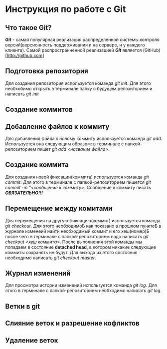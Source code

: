 # Инструкция по работе с Git

## Что такое Git?
***Git*** - самая популярная реализация распределенной системы контроля версий(версионность поддерживания и на сервере, и у каждого клиента). Самой распространненной реализацией ***Git*** является (GitHub)[http://github.com]

## Подготовка репозитория

Для создания репозитория используется команда *git init*. Для этого необхобимо открыть в терминале папку с будущем репозиторием и написать *git init*


## Создание коммитов

## Добавление файлов к коммиту

Для добавления файла к новому коммиту используется команда *git add*. Используется она следующим образом: в терминале с папкой-репозиторием пишет *git add <название файла>*.

## Создание коммита

Для создания новой фиксации(коммита) используется команда *git commit*. Для этого в терминале с папкой-репозиторием пишется *git commit -m "<сообщение к коммиту>*. Сообщение к коммиту писать ***ОБЯЗАТЕЛЬНО!!!***

## Перемещение между комитами

Для перемещения на другую фиксацию(коммит) используется команда *git checkout*. Для этого необходимоБ как показано в прошлом пунктеБ в журнале изменеий найти необходимый коммит и его хеш(номер)Б после чего в терминале с папкой-репозиторием надо написать *git checkout <хеш коммита>*. После выполнения этой команды мы попадаем в состояние **detached head**, в котором никакие следующие коммиты сохранять не будут. Для выхода из этого состояния необходимо написать *git checkout master*.

## Журнал изменений

Для просмотра истории изменений используется команда *git log*. Для этого в терминале с папкой-репозиторием необходимо написать *git log*.

## Ветки в git

## Слияние веток и разрешение кофликтов

## Удаление веток